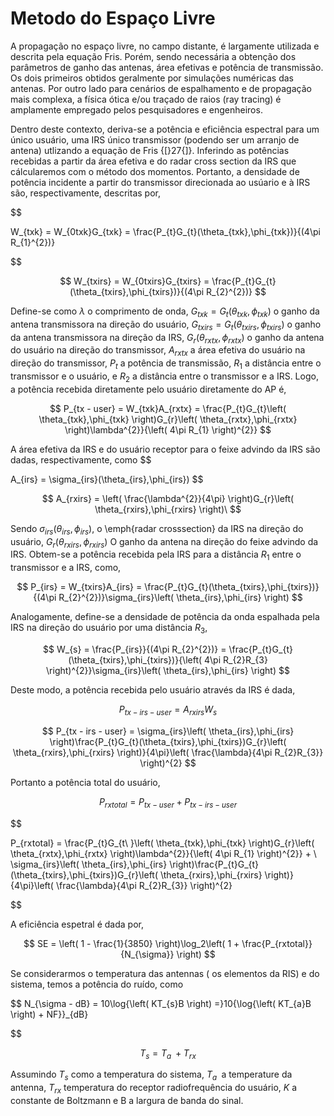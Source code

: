 
# Metodo do Espaço Livre

A propagação no espaço livre, no campo distante, é largamente utilizada e descrita pela equação Fris. Porém, sendo necessária a obtenção dos parâmetros de ganho das antenas, área efetivas e potência de transmissão. Os dois primeiros obtidos geralmente por simulações numéricas das antenas. Por outro lado para cenários de espalhamento e de propagação mais complexa, a física ótica e/ou traçado de raios (ray tracing) é amplamente empregado pelos pesquisadores e engenheiros.

Dentro deste contexto, deriva-se a potência e eficiência espectral para um único usuário, uma IRS único transmissor (podendo ser um arranjo de antena) utlizando a equação de Fris {[}27{]}. Inferindo as potências
recebidas a partir da área efetiva e do radar cross section da IRS que cálcularemos com o método dos momentos. Portanto, a densidade de potência incidente a partir do transmissor direcionada ao usúario e à IRS são, respectivamente, descritas por,

$$

W_{txk} = W_{0txk}G_{txk} = \frac{P_{t}G_{t}(\theta_{txk},\phi_{txk})}{(4\pi R_{1}^{2})}

$$

$$
W_{txirs} = W_{0txirs}G_{txirs} = \frac{P_{t}G_{t}(\theta_{txirs},\phi_{txirs})}{(4\pi R_{2}^{2})}
$$


Define-se como $\lambda$ o comprimento de onda,
$G_{txk} = G_{t}(\theta_{txk},\phi_{txk})$ o ganho da antena transmissora na direção do usuário,
$G_{txirs} = G_{t}\left( \theta_{txirs},\phi_{txirs} \right)$ o ganho da antena transmissora na direção da IRS, $G_{r}(\theta_{rxtx},\phi_{rxtx})$ o ganho da antena do usuário na direção do transmissor, $A_{rxtx}$ a área efetiva do usuário na direção do transmissor, $P_{t}$ a potência de transmissão, $R_{1}$ a distância entre o transmissor e o usuário, e $R_{2}$ a distância entre o transmissor e a IRS. Logo, a potência recebida diretamente pelo usuário diretamente do AP é,

$$
P_{tx - user} = W_{txk}A_{rxtx} = \frac{P_{t}G_{t}\left( \theta_{txk},\phi_{txk} \right)G_{r}\left( \theta_{rxtx},\phi_{rxtx} \right)\lambda^{2}}{\left( 4\pi R_{1} \right)^{2}}
$$


A área efetiva da IRS e do usuário receptor para o feixe advindo da IRS são dadas, respectivamente, como
$$

A_{irs} = \sigma_{irs}(\theta_{irs},\phi_{irs})
$$

$$
A_{rxirs} = \left( \frac{\lambda^{2}}{4\pi} \right)G_{r}\left( \theta_{rxirs},\phi_{rxirs} \right)\ 
$$


Sendo $\sigma_{irs}(\theta_{irs},\phi_{irs})$, o \emph{radar crosssection} da IRS na direção do usuário,
$G_{r}\left( \theta_{rxirs},\phi_{rxirs} \right)$  O ganho da antena na direção do feixe advindo da IRS. Obtem-se a potência recebida pela IRS para a distância $R_{1}$ entre o transmissor e a IRS, como,

$$
P_{irs} = W_{txirs}A_{irs} = \frac{P_{t}G_{t}(\theta_{txirs},\phi_{txirs})}{(4\pi R_{2}^{2})}\sigma_{irs}\left( \theta_{irs},\phi_{irs} \right)
$$


Analogamente, define-se a densidade de potência da onda espalhada pela
IRS na direção do usuário por uma distância $R_{3}$,

$$
W_{s} = \frac{P_{irs}}{(4\pi R_{2}^{2})} = \frac{P_{t}G_{t}(\theta_{txirs},\phi_{txirs})}{\left( 4\pi R_{2}R_{3} \right)^{2}}\sigma_{irs}\left( \theta_{irs},\phi_{irs} \right)
$$

Deste modo, a potência recebida pelo usuário através da IRS é dada,

$$
P_{tx-irs-user} = A_{rxirs}W_{s}
$$

$$
P_{tx - irs - user} = \sigma_{irs}\left( \theta_{irs},\phi_{irs} \right)\frac{P_{t}G_{t}(\theta_{txirs},\phi_{txirs})G_{r}\left( \theta_{rxirs},\phi_{rxirs} \right)}{4\pi}\left( \frac{\lambda}{4\pi R_{2}R_{3}} \right)^{2}
$$

Portanto a potência total do usuário,

$$
{P_{rxtotal} = P_{tx -user} + P}_{tx-irs-user}
$$

$$

P_{rxtotal} = \frac{P_{t}G_{t\ }\left( \theta_{txk},\phi_{txk} \right)G_{r}\left( \theta_{rxtx},\phi_{rxtx} \right)\lambda^{2}}{\left( 4\pi R_{1} \right)^{2}} + \\
\sigma_{irs}\left( \theta_{irs},\phi_{irs} \right)\frac{P_{t}G_{t}(\theta_{txirs},\phi_{txirs})G_{r}\left( \theta_{rxirs},\phi_{rxirs} \right)}{4\pi}\left( \frac{\lambda}{4\pi R_{2}R_{3}} \right)^{2}

$$

A eficiência espetral é dada por,

$$
SE = \left( 1 - \frac{1}{3850} \right)\log_2\left( 1 + \frac{P_{rxtotal}}{N_{\sigma}} \right)
$$


Se considerarmos o temperatura das antennas ( os elementos da RIS) e do sistema, temos a potência do ruído, como

$$
N_{\sigma - dB} = 10\log{\left( KT_{s}B \right) =}10{\log{\left( KT_{a}B \right) + NF}}_{dB}

$$

$$
T_{s} = T_{a\ } + T_{rx}
$$


Assumindo $T_{s}$ como a temperatura do sistema, $T_{a\ }$ a temperature da antenna, $T_{rx}$ temperatura do receptor radiofrequência do usuário, $K$ a constante de Boltzmann e B a largura de banda do sinal.

